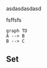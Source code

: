 
<!-- slide -->
asdasdasdasd
<!-- slide -->
fsffsfs


```mermaid
graph TD
A --> B
B --> C
```
## Set